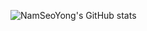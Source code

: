 ![NamSeoYong's GitHub stats](https://github-readme-stats.vercel.app/api?username=NamSeoYong&show_icons=true&theme=radical)
